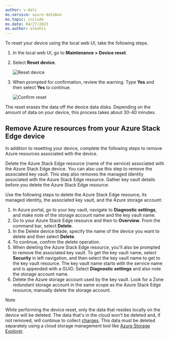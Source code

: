 ```yaml
---
author: v-dalc
ms.service: azure-databox
ms.topic: include
ms.date: 04/27/2023
ms.author: alkohli
---
```


To reset your device using the local web UI, take the following steps.

1. In the local web UI, go to **Maintenance > Device reset**.
2. Select **Reset device**.

    ![Reset device](media/azure-stack-edge-device-reset/device-reset-1.png)

3. When prompted for confirmation, review the warning. Type **Yes** and then select **Yes** to continue.

    ![Confirm reset](media/azure-stack-edge-device-reset/device-reset-2.png)  

The reset erases the data off the device data disks. Depending on the amount of data on your device, this process takes about 30-40 minutes.

## Remove Azure resources from your Azure Stack Edge device
 
In addition to resetting your device, complete the following steps to remove Azure resources associated with the device.

Delete the Azure Stack Edge resource (name of the service) associated with the Azure Stack Edge device. You can also use this step to remove the associated key vault. This step also removes the managed identity associated with the Azure Stack Edge resource. Gather key vault details before you delete the Azure Stack Edge resource.

Use the following steps to delete the Azure Stack Edge resource, its managed identity, the associated key vault, and the Azure storage account:

1. In Azure portal, go to your key vault, navigate to **Diagnostic settings**, and make note of the storage account name and the key vault name.
1. Go to your Azure Stack Edge resource and then to **Overview**. From the command bar, select **Delete**.
1. In the Delete device blade, specify the name of the device you want to delete and then select **Delete**.
1. To continue, confirm the delete operation.
1. When deleting the Azure Stack Edge resource, you'll also be prompted to remove the associated key vault. To get the key vault name, select **Security** in left navigation, and then select the key vault name to get to the key vault resource. The key vault name starts with the service name and is appended with a GUID. Select **Diagnostic settings** and also note the storage account name.
1. Delete the Azure storage account used by the key vault. Look for a Zone redundant storage account in the same scope as the Azure Stack Edge resource; manually delete the storage account.

>[!Note]
>While performing the device reset, only the data that resides locally on the device will be deleted. The data that's in the cloud won't be deleted and, if not removed, will continue to collect [charges](https://azure.microsoft.com/pricing/details/storage/). This data must be deleted separately using a cloud storage management tool like [Azure Storage Explorer](https://azure.microsoft.com/features/storage-explorer/).
